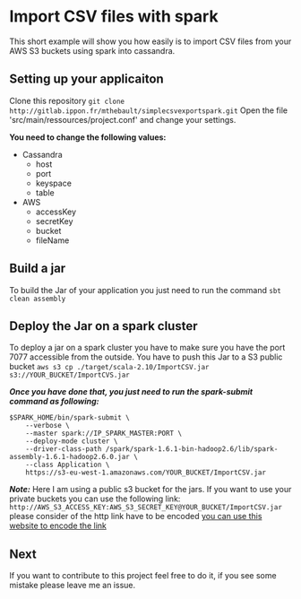 # Import CSV files with spark
This short example will show you how easily is to import CSV files from your AWS S3 buckets 
using spark into cassandra.

## Setting up your applicaiton
Clone this repository `git clone http://gitlab.ippon.fr/mthebault/simplecsvexportspark.git`
Open the file 'src/main/ressources/project.conf' and change your settings.

**You need to change the following values:**

- Cassandra
    - host
    - port
    - keyspace
    - table
- AWS
    - accessKey
    - secretKey
    - bucket
    - fileName

## Build a jar
To build the Jar of your application you just need to run the command `sbt clean assembly`

## Deploy the Jar on a spark cluster
To deploy a jar on a spark cluster you have to make sure you have the port 7077 accessible from the outside.
You have to push this Jar to a S3 public bucket `aws s3 cp ./target/scala-2.10/ImportCSV.jar s3://YOUR_BUCKET/ImportCVS.jar`

***Once you have done that, you just need to run the spark-submit command as following:***
```
$SPARK_HOME/bin/spark-submit \
	--verbose \
	--master spark://IP_SPARK_MASTER:PORT \
	--deploy-mode cluster \
	--driver-class-path /spark/spark-1.6.1-bin-hadoop2.6/lib/spark-assembly-1.6.1-hadoop2.6.0.jar \
	--class Application \
	https://s3-eu-west-1.amazonaws.com/YOUR_BUCKET/ImportCSV.jar
```

***Note:***
 Here I am using a public s3 bucket for the jars. If you want to use your private buckets you can use the following link:
 `http://AWS_S3_ACCESS_KEY:AWS_S3_SECRET_KEY@YOUR_BUCKET/ImportCSV.jar` 
 please consider of the http link have to be encoded [you can use this website to encode the link](http://www.freeformatter.com/url-encoder.html)
## Next
If you want to contribute to this project feel free to do it, if you see some mistake please leave me an issue.